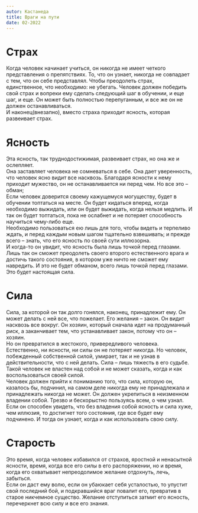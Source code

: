 ```yaml
---
autor: Кастанеда
title: Враги на пути
date: 02-2022
---
```

# Страх
Когда человек начинает учиться, он никогда не имеет четкого представления о препятствиях. То, что он узнает, никогда не совпадает с тем, что он себе представлял. Чтобы преодолеть страх, единственное, что необходимо: не убегать. Человек должен победить свой страх и вопреки ему сделать следующий шаг в обучении, и еще шаг, и еще. Он может быть полностью перепуганным, и все же он не должен останавливаться.  
И наконец(внезапно), вместо страха приходит ясность, которая развеивает страх.

# Ясность
Эта ясность, так труднодостижимая, развеивает страх, но она же и ослепляет.  
Она заставляет человека не сомневаться в себе. Она дает уверенность, что человек ясно видит все насквозь. Благодаря ясности к нему приходит мужество, он не останавливается ни перед чем. Но все это – обман;  
Если человек доверится своему кажущемуся могуществу, будет в обучении топтаться на месте. Он будет кидаться вперед, когда необходимо выжидать, или он будет выжидать, когда нельзя медлить. И так он будет топтаться, пока не ослабнет и не потеряет способность научиться чему-либо еще.  
Необходимо пользоваться ею лишь для того, чтобы видеть и терпеливо ждать, и перед каждым новым шагом тщательно взвешивать; и прежде всего – знать, что его ясность по своей сути иллюзорна.  
И когда-то он увидит, что ясность была лишь точкой перед глазами. Лишь так он сможет преодолеть своего второго естественного врага и достичь такого состояния, в котором уже ничто не сможет ему навредить. И это не будет обманом, всего лишь точкой перед глазами. Это будет настоящая сила.

# Сила
Сила, за которой он так долго гонялся, наконец, принадлежит ему. Он может делать с ней все, что пожелает. Его желания – закон. Он видит насквозь все вокруг. Он хозяин, который сначала идет на продуманный риск, а заканчивает тем, что устанавливает закон, потому что он – хозяин.  
Но он превратился в жестокого, привередливого человека. Естественно, ни ясности, ни силы он не потеряет никогда. Но человек, побежденный собственной силой, умирает, так и не узнав в действительности, что с ней делать. Сила – лишь тяжесть в его судьбе. Такой человек не властен над собой и не может сказать, когда и как воспользоваться своей силой.  
Человек должен прийти к пониманию того, что сила, которую он, казалось бы, подчинил, на самом деле никогда ему не принадлежала и принадлежать никогда не может. Он должен укрепиться в неизменном владении собой. Трезво и бескорыстно пользуясь всем, о чем узнал. Если он способен увидеть, что без владения собой ясность и сила хуже, чем иллюзия, то достигнет того состояния, где все будет ему подчинено. И тогда он узнает, когда и как использовать свою силу.

# Старость
Это время, когда человек избавился от страхов, яростной и ненасытной ясности, время, когда все его силы в его распоряжении, но и время, когда его охватывает непреодолимое желание отдохнуть, лечь, забыться.  
Если он даст ему волю, если он убаюкает себя усталостью, то упустит свой последний бой, и подкравшийся враг повалит его, превратив в старое никчемное существо. Желание отступиться затмит его ясность, перечеркнет всю силу и все его знания.